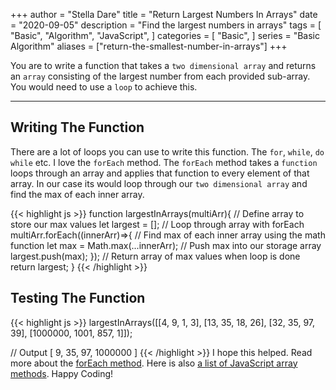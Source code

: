 +++
author = "Stella Dare"
title = "Return Largest Numbers In Arrays"
date = "2020-09-05"
description = "Find the largest numbers in  arrays"
tags = [
    "Basic",
    "Algorithm",
    "JavaScript",
]
categories = [
    "Basic",
]
series = "Basic Algorithm"
aliases = ["return-the-smallest-number-in-arrays"]
+++

You are to write a function that takes a `two dimensional array` and returns an `array` consisting of the largest  number from each provided sub-array. You would need to use a `loop` to achieve this.
<!--more-->

---
## Writing The Function
There are a lot of loops you can use to write this function. The `for`, `while`, `do while` etc. I love the `forEach` method. The `forEach` method takes a `function` loops through an array and applies that function to every element of that array. In our case its would loop through our `two dimensional array` and find the max of each inner array.

{{< highlight js >}}
function largestInArrays(multiArr){
    // Define array to store our max values
    let largest = [];
    // Loop through array with forEach
    multiArr.forEach((innerArr)=>{
        // Find max of each inner array using the math function
        let max = Math.max(...innerArr);
        // Push max into our storage array
        largest.push(max);
    });
    // Return array of max values when loop is done
    return largest;
}
{{< /highlight >}}

## Testing The Function
{{< highlight js >}}
largestInArrays([[4, 9, 1, 3], [13, 35, 18, 26], [32, 35, 97, 39], [1000000, 1001, 857, 1]]);

// Output
[ 9, 35, 97, 1000000 ]
{{< /highlight >}}
I hope this helped. Read more about the [forEach method](https://developer.mozilla.org/en-US/docs/Web/JavaScript/Reference/Global_Objects/Array/forEach). Here is also [a list of JavaScript array methods](https://www.w3schools.com/jsref/jsref_obj_array.asp). Happy Coding!